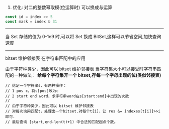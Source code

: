 1. 优化: 对二的整数幂取模(位运算时) 可以换成与运算

```ts
const id = index >> 5
const mask = index & 31
```

---

当 Set 存储的值为 0-1e9 时,可以将 Set 换成 BitSet,这样可以节省空间,加快查询速度

---

bitset 维护邻接表 在字符串匹配中的应用

由于字符种类少，因此可以 bitset 维护邻接表
当字符集大小可以接受时字符串匹配的一种做法：
**给每个字符集开一个 bitset,存每一个字母出现的位(类似邻接表)**

```
// 给定一个字符串s，有两种操作：
// 1 pos c，将s[pos]改为c
// 2 start end word，求字符串word在s[start:end]中出现的次数
//
// 由于字符种类少，因此可以 bitset 维护邻接表
// 对每次询问匹配t，处理出一个bitset.对每个t[i]，让 res &= indexes[t[i]]>>i 即可.
// 最后查询 [start,end-len(t)+1) 中合法的匹配起点个数。
```
